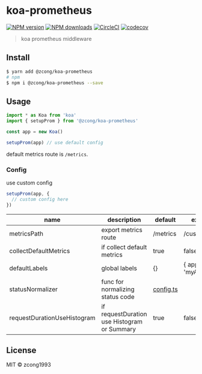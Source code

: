 # koa-prometheus

[![NPM version](https://img.shields.io/npm/v/@zcong/koa-prometheus.svg?style=flat)](https://npmjs.com/package/@zcong/koa-prometheus) [![NPM downloads](https://img.shields.io/npm/dm/@zcong/koa-prometheus.svg?style=flat)](https://npmjs.com/package/@zcong/koa-prometheus) [![CircleCI](https://circleci.com/gh/zcong1993/koa-prometheus/tree/master.svg?style=shield)](https://circleci.com/gh/zcong1993/koa-prometheus/tree/master) [![codecov](https://codecov.io/gh/zcong1993/koa-prometheus/branch/master/graph/badge.svg)](https://codecov.io/gh/zcong1993/koa-prometheus)

> koa prometheus middleware

## Install

```sh
$ yarn add @zcong/koa-prometheus
# npm
$ npm i @zcong/koa-prometheus --save
```

## Usage

```ts
import * as Koa from 'koa'
import { setupProm } from '@zcong/koa-prometheus'

const app = new Koa()

setupProm(app) // use default config
```

default metrics route is `/metrics`.

### Config

use custom config

```ts
setupProm(app, {
  // custom config here
})
```

| name                        | description                                 | default                                                                                | example          |
| --------------------------- | ------------------------------------------- | -------------------------------------------------------------------------------------- | ---------------- |
| metricsPath                 | export metrics route                        | /metrics                                                                               | /custom/route    |
| collectDefaultMetrics       | if collect default metrics                  | true                                                                                   | false            |
| defaultLabels               | global labels                               | {}                                                                                     | { app: 'myApp' } |
| statusNormalizer            | func for normalizing status code            | [config.ts](https://github.com/zcong1993/koa-prometheus/blob/master/src/config.ts#L16) |                  |
| requestDurationUseHistogram | if requestDuration use Histogram or Summary | true                                                                                   | false            |

## License

MIT &copy; zcong1993
